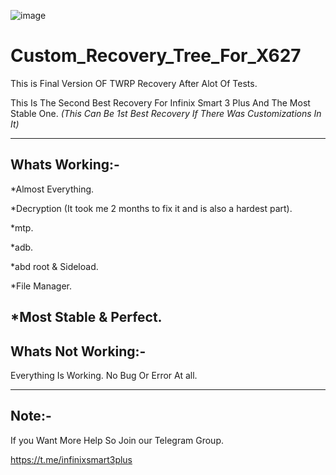 ![image](https://user-images.githubusercontent.com/78879680/147422555-c100b20c-a484-43ce-aca4-37d32ce4a4f4.png)


# Custom_Recovery_Tree_For_X627

This is Final Version OF TWRP Recovery After Alot Of Tests.

This Is The Second Best Recovery For Infinix Smart 3 Plus And The Most Stable One. *(This Can Be 1st Best Recovery If There Was Customizations In It)*

--------------------------
Whats Working:-
---------------------------
*Almost Everything.

*Decryption (It took me 2 months to fix it and is also a hardest part).

*mtp.

*adb.

*abd root & Sideload.

*File Manager.

*Most Stable & Perfect.
--------------------------------
Whats Not Working:-
--------------------------------

Everything Is Working. No Bug Or Error At all.

------------------
Note:-
-----------------
If you Want More Help So Join our Telegram Group.

https://t.me/infinixsmart3plus
